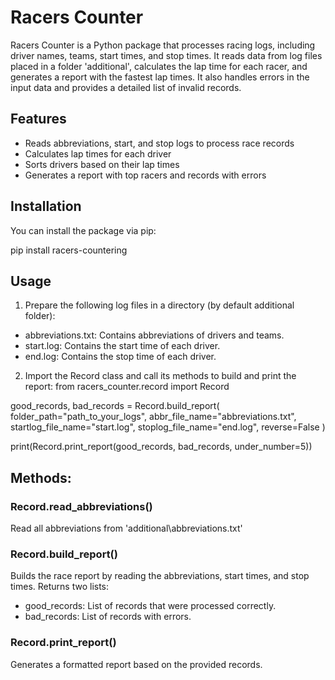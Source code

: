 # Racers Counter

Racers Counter is a Python package that processes racing logs, including driver names, teams, 
start times, and stop times. It reads data from log files placed in a folder 'additional', calculates the lap time 
for each racer, and generates a report with the fastest lap times. It also handles errors in the input data 
and provides a detailed list of invalid records.

## Features

- Reads abbreviations, start, and stop logs to process race records
- Calculates lap times for each driver
- Sorts drivers based on their lap times
- Generates a report with top racers and records with errors

## Installation

You can install the package via pip:

pip install racers-countering

## Usage

1. Prepare the following log files in a directory (by default additional folder):

* abbreviations.txt: Contains abbreviations of drivers and teams.
* start.log: Contains the start time of each driver.
* end.log: Contains the stop time of each driver.

2. Import the Record class and call its methods to build and print the report:
from racers_counter.record import Record

good_records, bad_records = Record.build_report(
    folder_path="path_to_your_logs",
    abbr_file_name="abbreviations.txt",
    startlog_file_name="start.log",
    stoplog_file_name="end.log",
    reverse=False
)

print(Record.print_report(good_records, bad_records, under_number=5))

## Methods:

### Record.read_abbreviations()
Read all abbreviations from 'additional\abbreviations.txt'

### Record.build_report()
Builds the race report by reading the abbreviations, start times, and stop times. Returns two lists:

* good_records: List of records that were processed correctly.
* bad_records: List of records with errors.

### Record.print_report()
Generates a formatted report based on the provided records.